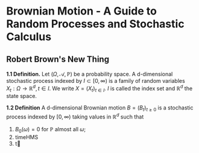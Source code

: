# Brownian Motion - A Guide to Random Processes and Stochastic Calculus

## Robert Brown's New Thing

**1.1 Definition.** Let $(\Omega, \mathcal{A},\mathbb{P})$ be a probability space. A d-dimensional stochastic process indexed by $I \subset [0,\infty)$ is a family of random variables $X_{t}:\Omega \longrightarrow \mathbb{R}^{d}, t \in I$. We write $X = (X_{t})_{t \in I}$. $I$ is called the index set and $\mathbb{R}^{d}$ the state space.

**1.2 Definition** A d-dimensional Brownian motion $B= (B_{t})_{t\geq 0}$ is a stochastic process indexed by $[0,\infty)$ taking values in $\mathbb{R}^{d}$ such that

1. $B_0(\omega) = 0$ for $\mathbb{P}$ almost all $\omega$;
2. timeHMS
3. t
